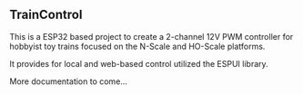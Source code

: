 ## TrainControl

This is a ESP32 based project to create a 2-channel 12V PWM controller for hobbyist
toy trains focused on the N-Scale and HO-Scale platforms.

It provides for local and web-based control utilized the ESPUI library.

More documentation to come...
